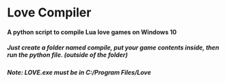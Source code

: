 # Love Compiler
#### A python script to compile Lua love games on Windows 10
##### Just create a folder named compile, put your game contents inside, then run the python file. (outside of the folder)
##### Note: LOVE.exe must be in C:/Program Files/Love
